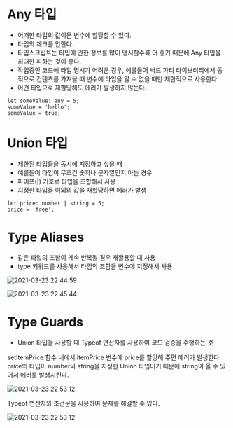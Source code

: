 # Any 타입
- 어떠한 타입의 값이든 변수에 할당할 수 있다.
- 타입의 체크를 안한다.
- 타입스크립트는 타입에 관한 정보를 많이 명시할수록 더 좋기 때문에 Any 타입을 최대한 피하는 것이 좋다.
- 작업중인 코드에 타입 명시가 어려운 경우, 예를들어 써드 파티 라이브러리에서 동적으로 컨텐츠를 가져올 때 변수에 타입을 알 수 없을 때만 제한적으로 사용한다.
- 어떤 타입으로 재할당해도 에러가 발생하지 않는다.

```
let someValue: any = 5;
someValue = 'hello';
someValue = true;
```

# Union 타입
- 제한된 타입들을 동시에 지정하고 싶을 때
- 예를들어 타입이 무조건 숫자나 문자열인지 아는 경우 
- 파이프(|) 기호로 타입을 조합해서 사용
- 지정한 타입들 이외의 값을 재할당하면 에러가 발생

```
let price: number | string = 5;
price = 'free';
```

# Type Aliases
- 같은 타입의 조합이 계속 반복될 경우 재활용할 때 사용
- type 키워드를 사용해서 타입의 조합을 변수에 지정해서 사용

![2021-03-23 22 44 59](https://user-images.githubusercontent.com/35294456/112156262-6c181f00-8c29-11eb-977e-7aaa0fbcaca8.png)

![2021-03-23 22 45 44](https://user-images.githubusercontent.com/35294456/112156337-8225df80-8c29-11eb-9192-8989b160ae0f.png)

# Type Guards
- Union 타입을 사용할 때 Typeof 연산자를 사용하여 코드 검증을 수행하는 것

setItemPrice 함수 내에서 itemPrice 변수에 price를 할당해 주면 에러가 발생한다. price의 타입이 number와 string을 지정한 Union 타입이기 때문에 string이 올 수 있어서 에러를 발생시킨다.

![2021-03-23 22 53 12](https://user-images.githubusercontent.com/35294456/112157438-8dc5d600-8c2a-11eb-83a8-ee6c069a70b8.png)

Typeof 연산자와 조건문을 사용하여 문제를 해결할 수 있다.

![2021-03-23 22 53 12](https://user-images.githubusercontent.com/35294456/112157441-8ef70300-8c2a-11eb-9166-62700393222c.png)
